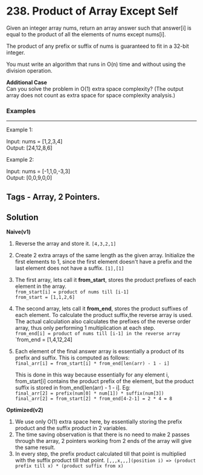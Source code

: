 # 238. Product of Array Except Self

Given an integer array nums, return an array answer such that answer[i] is equal to the product of all the elements of nums except nums[i].

The product of any prefix or suffix of nums is guaranteed to fit in a 32-bit integer.

You must write an algorithm that runs in O(n) time and without using the division operation.

**Additional Case**  
Can you solve the problem in O(1) extra space complexity? (The output array does not count as extra space for space complexity analysis.)

### Examples

---

Example 1:

Input: nums = [1,2,3,4]  
Output: [24,12,8,6]

Example 2:

Input: nums = [-1,1,0,-3,3]  
Output: [0,0,9,0,0]

## Tags - Array, 2 Pointers.

## Solution

**Naive(v1)**

1. Reverse the array and store it. `[4,3,2,1]`
2. Create 2 extra arrays of the same length as the given array. Initialize the first elements to 1, since the first element doesn't have a prefix and the last element does not have a suffix. `[1],[1]`
3. The first array, lets call it **from_start**, stores the product prefixes of each element in the array.  
   `from_start[i] = product of nums till [i-1] `  
   `from_start = [1,1,2,6]`
4. The second array, lets call it **from_end**, stores the product suffixes of each element. To calculate the product suffix,the reverse array is used. The actual calculation also calculates the prefixes of the reverse order array, thus only performing 1 multiplication at each step.  
   `from_end[i] = product of nums till [i-1] in the reverse array`
   `from_end = [1,4,12,24]
5. Each element of the final answer array is essentially a product of its prefix and suffix. This is computed as follows:  
   `final_arr[i] = from_start[i] * from_end[len(arr) - 1 - i]`

   This is done in this way because essentially for any element i, from_start[i] contains the product prefix of the element, but the product suffix is stored in from_end[len(arr) - 1 - i]. Eg:  
   `final_arr[2] = prefix(num[0] * num[1]) * suffix(num[3])`  
   `final_arr[2] = from_start[2] * from_end[4-2-1] = 2 * 4 = 8`

**Optimized(v2)**

1. We use only O(1) extra space here, by essentially storing the prefix product and the suffix product in 2 variables.
2. The time saving observation is that there is no need to make 2 passes through the array, 2 pointers working from 2 ends of the array will give the same result.
3. In every step, the prefix product calculated till that point is multiplied with the suffix product till that point.
   `[,,,x,,,](position i) => (product prefix till x) * (product suffix from x)`
